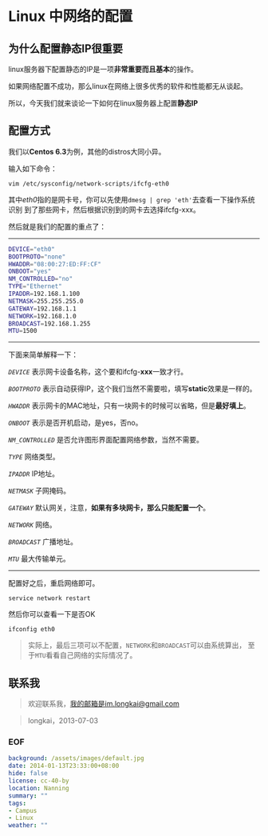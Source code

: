 Linux 中网络的配置
===

## 为什么配置静态IP很重要
linux服务器下配置静态的IP是一项**非常重要而且基本**的操作。

如果网络配置不成功，那么linux在网络上很多优秀的软件和性能都无从谈起。

所以，今天我们就来谈论一下如何在linux服务器上配置**静态IP**

## 配置方式
我们以**Centos 6.3**为例，其他的distros大同小异。

输入如下命令：

`vim /etc/sysconfig/network-scripts/ifcfg-eth0`

其中*eth0*指的是网卡号，你可以先使用`dmesg | grep 'eth'`去查看一下操作系统识别
到了那些网卡，然后根据识别到的网卡去选择ifcfg-xxx。

然后就是我们的配置的重点了：

---

```sh
DEVICE="eth0"
BOOTPROTO="none"
HWADDR="08:00:27:ED:FF:CF"
ONBOOT="yes"
NM_CONTROLLED="no"
TYPE="Ethernet"
IPADDR=192.168.1.100
NETMASK=255.255.255.0
GATEWAY=192.168.1.1
NETWORK=192.168.1.0
BROADCAST=192.168.1.255
MTU=1500
```

---
下面来简单解释一下：

*``DEVICE``* 表示网卡设备名称，这个要和ifcfg-**xxx**一致才行。

*``BOOTPROTO``* 表示自动获得IP，这个我们当然不需要啦，填写**static**效果是一样的。

*``HWADDR``* 表示网卡的MAC地址，只有一块网卡的时候可以省略，但是**最好填上**。

*``ONBOOT``* 表示是否开机启动，是yes，否no。

*``NM_CONTROLLED``* 是否允许图形界面配置网络参数，当然不需要。

*``TYPE``* 网络类型。

*``IPADDR``* IP地址。

*``NETMASK``* 子网掩码。

*``GATEWAY``* 默认网关，注意，**如果有多块网卡，那么只能配置一个**。

*``NETWORK``* 网络。

*``BROADCAST``* 广播地址。

*``MTU``* 最大传输单元。

---

配置好之后，重启网络即可。

`service network restart`

然后你可以查看一下是否OK

`ifconfig eth0` 

> 实际上，最后三项可以不配置，``NETWORK``和``BROADCAST``可以由系统算出，
> 至于``MTU``看看自己网络的实际情况了。

## 联系我
>欢迎联系我，我的邮箱是im.longkai@gmail.com

>longkai，2013-07-03

### EOF
```yaml
background: /assets/images/default.jpg
date: 2014-01-13T23:33:00+08:00
hide: false
license: cc-40-by
location: Nanning
summary: ""
tags:
- Campus
- Linux
weather: ""
```
